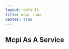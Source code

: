 ```yaml
---
layout: default
title: mcpi saas
center: true
---
```


## Mcpi As A Service

<canvas id="Game" width="200" height="100"></canvas>
<script>
var c = document.getElementById("Game");
var ctx = c.getContext("2d");
ctx.moveTo(0, 0);
ctx.lineTo(200, 100);
ctx.stroke();
</script>
